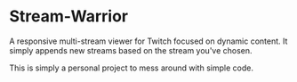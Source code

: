 Stream-Warrior
==============

A responsive multi-stream viewer for Twitch focused on dynamic content. It simply appends new streams based on the stream you've chosen. 

This is simply a personal project to mess around with simple code.
